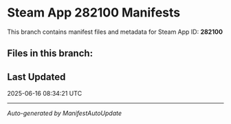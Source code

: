 # Steam App 282100 Manifests

This branch contains manifest files and metadata for Steam App ID: **282100**

## Files in this branch:

## Last Updated
2025-06-16 08:34:21 UTC

---
*Auto-generated by ManifestAutoUpdate*
